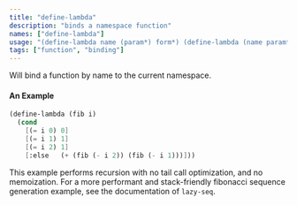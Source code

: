 ```yaml
---
title: "define-lambda"
description: "binds a namespace function"
names: ["define-lambda"]
usage: "(define-lambda name (param*) form*) (define-lambda (name param*) form*)"
tags: ["function", "binding"]
---
```


Will bind a function by name to the current namespace.

#### An Example

```scheme
(define-lambda (fib i)
  (cond
    [(= i 0) 0]
    [(= i 1) 1]
    [(= i 2) 1]
    [:else   (+ (fib (- i 2)) (fib (- i 1)))]))
```

This example performs recursion with no tail call optimization, and no memoization. For a more performant and stack-friendly fibonacci sequence generation example, see the documentation of `lazy-seq`.
